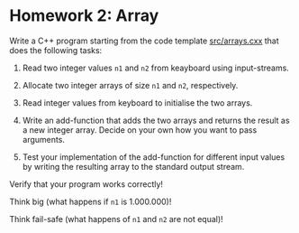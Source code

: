 Homework 2: Array
=================

Write a C++ program starting from the code template
[src/arrays.cxx](src/arrays.cxx) that does the following tasks:

1.  Read two integer values `n1` and `n2` from keayboard using
    input-streams.

2.  Allocate two integer arrays of size `n1` and `n2`, respectively.

3.  Read integer values from keyboard to initialise the two arrays.

4.  Write an add-function that adds the two arrays and returns the
    result as a new integer array. Decide on your own how you want to
    pass arguments.

5.  Test your implementation of the add-function for different input
    values by writing the resulting array to the standard output
    stream.

Verify that your program works correctly!

Think big (what happens if `n1` is 1.000.000)!

Think fail-safe (what happens of `n1` and `n2` are not equal)!
